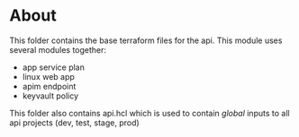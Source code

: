 # About
This folder contains the base terraform files for the api. This module uses several modules together:
- app service plan
- linux web app
- apim endpoint
- keyvault policy

This folder also contains api.hcl which is used to contain *global* inputs to all api projects (dev, test, stage, prod)